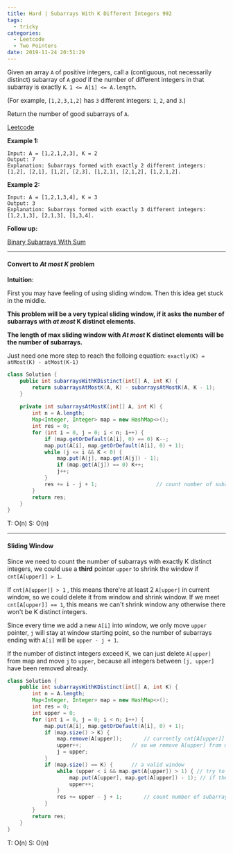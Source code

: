 ```yaml
---
title: Hard | Subarrays With K Different Integers 992
tags:
  - tricky
categories:
  - Leetcode
  - Two Pointers
date: 2019-11-24 20:51:29
---
```


Given an array `A` of positive integers, call a (contiguous, not necessarily distinct) subarray of `A` *good* if the number of different integers in that subarray is exactly `K`.  `1 <= A[i] <= A.length`.

(For example, `[1,2,3,1,2]` has `3` different integers: `1`, `2`, and `3`.)

Return the number of good subarrays of `A`.

[Leetcode](https://leetcode.com/problems/subarrays-with-k-different-integers/)

<!--more-->

**Example 1:**

```
Input: A = [1,2,1,2,3], K = 2
Output: 7
Explanation: Subarrays formed with exactly 2 different integers: [1,2], [2,1], [1,2], [2,3], [1,2,1], [2,1,2], [1,2,1,2].
```

**Example 2:**

```
Input: A = [1,2,1,3,4], K = 3
Output: 3
Explanation: Subarrays formed with exactly 3 different integers: [1,2,1,3], [2,1,3], [1,3,4].
```

**Follow up:**

[Binary Subarrays With Sum](https://leetcode.com/problems/binary-subarrays-with-sum/)

---

#### Convert to *At most K* problem

**Intuition**:

First you may have feeling of using sliding window. Then this idea get stuck in the middle.

**This problem will be a very typical sliding window, if it asks the number of subarrays with *at most* K distinct elements.**

**The length of max sliding window with *At most* K distinct elements will be the number of subarrays.**

Just need one more step to reach the folloing equation:
`exactly(K) = atMost(K) - atMost(K-1)`

```java
class Solution {
    public int subarraysWithKDistinct(int[] A, int K) {
        return subarraysAtMostK(A, K) - subarraysAtMostK(A, K - 1);
    }
    
    private int subarraysAtMostK(int[] A, int K) {
        int n = A.length;
        Map<Integer, Integer> map = new HashMap<>();
        int res = 0;
        for (int i = 0, j = 0; i < n; i++) {
            if (map.getOrDefault(A[i], 0) == 0) K--;
            map.put(A[i], map.getOrDefault(A[i], 0) + 1);
            while (j <= i && K < 0) {
                map.put(A[j], map.get(A[j]) - 1);
                if (map.get(A[j]) == 0) K++;
                j++;
            }
            res += i - j + 1;					// count number of subarrays
        }
        return res;
    }
}
```

T: O(n)			S: O(n)

---

#### Sliding Window 

Since we need to count the number of subarrays with exactly K distinct integers, we could use a **third** pointer `upper` to shrink the window if `cnt[A[upper]] > 1`.

If `cnt[A[upper]] > 1` , this means there're at least 2 `A[upper]` in current window, so we could delete it from window and shrink window. If we meet `cnt[A[upper]] == 1`, this means we can't shrink window any otherwise there won't be K distinct integers.

Since every time we add a new `A[i]` into window, we only move `upper` pointer, `j` will stay at window starting point, so the number of subarrays ending with `A[i]` will be `upper - j + 1`. 

If the number of distinct integers exceed K, we can just delete `A[upper]` from map and move `j` to `upper`, because all integers between `[j, upper]` have been removed already.

```java
class Solution {
    public int subarraysWithKDistinct(int[] A, int K) {
        int n = A.length;
        Map<Integer, Integer> map = new HashMap<>();
        int res = 0;
        int upper = 0;
        for (int i = 0, j = 0; i < n; i++) {
            map.put(A[i], map.getOrDefault(A[i], 0) + 1);
            if (map.size() > K) {
                map.remove(A[upper]);		// currently cnt[A[upper]] == 1,
                upper++;				// so we remove A[upper] from map to decrease map size
                j = upper;
            }
            if (map.size() == K) {		// a valid window
                while (upper < i && map.get(A[upper]) > 1) { // try to shrink window
                    map.put(A[upper], map.get(A[upper]) - 1); // if there're at least
                    upper++;																 // 2 integers in the window
                }
                res += upper - j + 1;		// count number of subarray ending with A[i]
            }
        }
        return res;
    }
}
```

T: O(n)			S: O(n)
